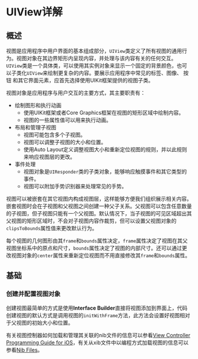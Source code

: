 # UIView详解


## 概述

视图是应用程序中用户界面的基本组成部分，`UIView`类定义了所有视图的通用行为。视图对象在其边界矩形内呈现内容，并处理与该内容有关的任何交互。`UIView`类是一个具体类，可以使用其实例对象来显示一个固定的背景颜色，也可以子类化`UIView`来绘制更复杂的内容。要展示应用程序中常见的标签、图像、 按钮 和其它界面元素，应首先选择使用UIKit框架提供的视图子类。

视图对象是应用程序与用户交互的主要方式，其主要职责有：

- 绘制图形和执行动画
    - 使用UIKit框架或者Core Graphics框架在视图的矩形区域中绘制内容。
    - 视图的一些属性值可以用来执行动画。
- 布局和管理子视图
    - 视图可能包含多个子视图。
    - 视图可以调整子视图的大小和位置。
    - 使用Auto Layout定义调整视图大小和重新定位视图的规则，并以此规则来响应视图层的更改。
- 事件处理
    - 视图对象是`UIResponder`类的子类对象，能够响应触摸事件和其它类型的事件。
    - 视图可以附加手势识别器来处理常见的手势。
    
视图可以被嵌套在其它视图内构成视图层，这样能够方便我们组织展示相关内容。嵌套视图时会在子视图和父视图之间创建一种父子关系。父视图可以包含任意数量的子视图，但子视图只能有一个父视图。默认情况下，当子视图的可见区域超出其父视图的矩形区域时，不会对子视图内容作裁剪，但可以设置父视图对象的`clipsToBounds`属性值来更改默认行为。

每个视图的几何图形由其`frame`和`bounds`属性决定，`frame`属性决定了视图在其父视图坐标系中的原点和尺寸，`bounds`属性决定了视图的内部尺寸。还可以通过更改视图对象的`center`属性来重新定位视图而不用直接修改其`frame`和`bounds`属性。

## 基础

### 创建并配置视图对象

创建视图最简单的方式是使用**Interface Builder**直接将视图添加到界面上，代码创建视图的默认方式是调用视图的`initWithFrame`方法，此方法会设置好视图相对于父视图的初始大小和位置。


有关视图控制器如何加载和管理其关联的nib文件的信息可以参看[View Controller Programming Guide for iOS](https://developer.apple.com/library/content/featuredarticles/ViewControllerPGforiPhoneOS/index.html#//apple_ref/doc/uid/TP40007457)，有关从xib文件中以编程方式加载视图的信息可以参看[Nib Files](https://developer.apple.com/library/content/documentation/Cocoa/Conceptual/LoadingResources/CocoaNibs/CocoaNibs.html#//apple_ref/doc/uid/10000051i-CH4)。

